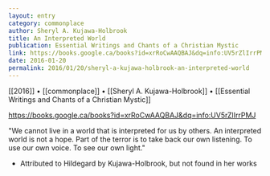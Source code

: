 ```yaml
---
layout: entry
category: commonplace
author: Sheryl A. Kujawa-Holbrook
title: An Interpreted World
publication: Essential Writings and Chants of a Christian Mystic
link: https://books.google.ca/books?id=xrRoCwAAQBAJ&dq=info:UV5rZlIrrPMJ
date: 2016-01-20
permalink: 2016/01/20/sheryl-a-kujawa-holbrook-an-interpreted-world
---
```


[[2016]] • [[commonplace]] • [[Sheryl A. Kujawa-Holbrook]] • [[Essential Writings and Chants of a Christian Mystic]]

https://books.google.ca/books?id=xrRoCwAAQBAJ&dq=info:UV5rZlIrrPMJ

"We cannot live in a world that is interpreted for us by others. An interpreted world is not a hope. Part of the terror is to take back our own listening. To use our own voice. To see our own light."

- Attributed to Hildegard by Kujawa-Holbrook, but not found in her works